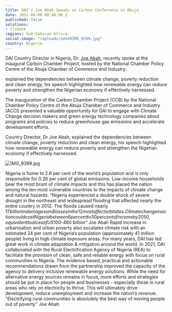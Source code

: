```yaml
---
title: DAI’s Joe Abah Speaks at Carbon Conference in Abuja
date: 2022-06-06 08:49:00 Z
published: false
solutions:
- Climate
regions: Sub-Saharan Africa
social-image: "/uploads/sm%20IMG_9399.jpg"
country: Nigeria
---
```


DAI Country Director in Nigeria, Dr. [Joe Abah](https://www.dai.com/who-we-are/our-team/joe-abah), recently spoke at the inaugural Carbon Chamber Project, hosted by the National Chamber Policy Centre of the Abuja Chamber of Commerce and Industry.

explained the dependencies between climate change, poverty reduction and clean energy, his speech highlighted how renewable energy can reduce poverty and strengthen the Nigerian economy if effectively harnessed. 


The inauguration of the Carbon Chamber Project (CCB) by the National Chamber Policy Centre of the Abuja Chamber of Commerce and Industry (ACCI) presented a valuable opportunity for DAI to engage with Climate Change decision makers and green energy technology companies about programs and policies to reduce greenhouse gas emissions and accelerate development efforts.

Country Director, Dr Joe Abah, explained the dependencies between climate change, poverty reduction and clean energy, his speech highlighted how renewable energy can reduce poverty and strengthen the Nigerian economy if effectively harnessed. 

![IMG_9399.jpg](/uploads/IMG_9399.jpg)

Nigeria is home to 2.6 per cent of the world’s population and is only responsible for 0.26 per cent of global emissions. Low-income households bear the most brunt of climate impacts and this has placed the nation among the ten most vulnerable countries to the impacts of climate change and natural hazards. 
“Nigeria experienced a double shock of severe drought in the northeast and widespread flooding that affected nearly the entire country in 2012. The floods caused nearly $17 billion in damages and losses in the 12 most affected states. Climate change inaction could cost Nigeria between 6 per cent to 30 per cent of income by 2050, equivalent to a loss of US$100-460 billion” Joe Abah
Rapid increase in urbanisation and urban poverty also escalates climate risk with an estimated 24 per cent of Nigeria’s population (approximately 41 million people) living in high climate exposure areas.
For many years, DAI has led great work in climate adaptation & mitigation around the world. In 2021, DAI collaborated with the Rural Electrification Agency of Nigeria (REA) to facilitate the provision of clean, safe and reliable energy with focus on rural communities in Nigeria. The evidence based, practical and actionable recommendations drawn from the partnership improved the capacity of the agency to delivery inclusive renewable energy solutions. 
While the need for alternative energy sources remains in focus, more efforts and strategies should be put in place for people and businesses - especially those in rural areas who rely on electricity to thrive. This will ultimately drive development, reduce unemployment and increase the nation’s revenue. 
“Electrifying rural communities is absolutely the best way of moving people out of poverty’’ Joe Abah 